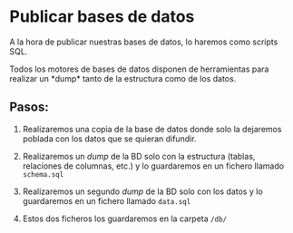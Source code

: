 # Publicar bases de datos

A la hora de publicar nuestras bases de datos, lo haremos como scripts SQL.

Todos los motores de bases de datos disponen de herramientas para realizar un \*dump\* tanto de la estructura como de los datos.

## Pasos:

1. Realizaremos una copia de la base de datos donde solo la dejaremos poblada con los datos que se quieran difundir.
2. Realizaremos un _dump_ de la BD solo con la estructura \(tablas, relaciones de columnas, etc.\) y lo guardaremos en un fichero llamado `schema.sql`

3. Realizaremos un segundo _dump_ de la BD solo con los datos y lo guardaremos en un fichero llamado `data.sql`

4. Estos dos ficheros los guardaremos en la carpeta `/db/`



